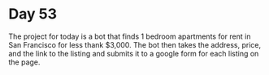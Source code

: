 # Day 53
The project for today is a bot that finds 1 bedroom apartments for rent in San Francisco for less thank $3,000. The bot then takes the address, price, and the link to the listing and submits it to a google form for each listing on the page.